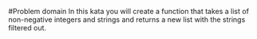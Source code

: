 #Problem domain
In this kata you will create a function that takes a list of non-negative integers and strings and returns a new list with the strings filtered out.

